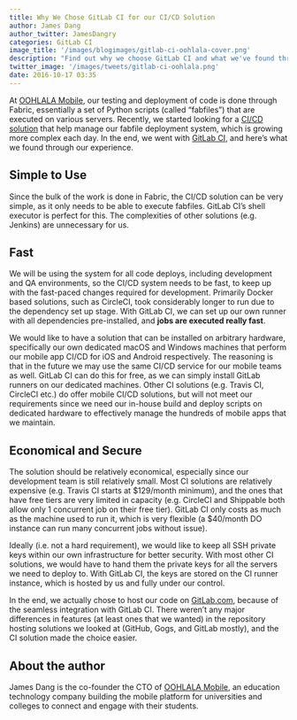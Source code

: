 ```yaml
---
title: Why We Chose GitLab CI for our CI/CD Solution
author: James Dang
author_twitter: JamesDangry
categories: GitLab CI
image_title: '/images/blogimages/gitlab-ci-oohlala-cover.png'
description: "Find out why we choose GitLab CI and what we've found through our experience using it."
twitter_image: '/images/tweets/gitlab-ci-oohlala.png'
date: 2016-10-17 03:35
---
```



At [OOHLALA Mobile][oohlala], our testing and deployment of code is done 
through Fabric, essentially a set of Python scripts (called “fabfiles”) that 
are executed on various servers. Recently, we started looking for a [CI/CD solution][ci-cd] 
that help manage our fabfile deployment system, which is growing 
more complex each day. In the end, we went with [GitLab CI][gitlab-ci], and here’s what we 
found through our experience.

## Simple to Use
Since the bulk of the work is done in Fabric, the CI/CD solution can be very simple, 
as it only needs to be able to execute fabfiles. GitLab CI’s shell executor is perfect 
for this. The complexities of other solutions (e.g. Jenkins) are unnecessary for us.

## Fast

We will be using the system for all code deploys, including development and QA environments, 
so the CI/CD system needs to be fast, to keep up with the fast-paced changes required for 
development. Primarily Docker based solutions, such as CircleCI, took considerably longer 
to run due to the dependency set up stage. With GitLab CI, we can set up our own runner 
with all dependencies pre-installed, and **jobs are executed really fast**.

We would like to have a solution that can be installed on arbitrary hardware, specifically 
our own dedicated macOS and Windows machines that perform our mobile app CI/CD for iOS and 
Android respectively. The reasoning is that in the future we may use the same CI/CD service 
for our mobile teams as well. GitLab CI can do this for free, as we can simply install GitLab 
runners on our dedicated machines. Other CI solutions (e.g. Travis CI, CircleCI etc.) 
do offer mobile CI/CD solutions, but will not meet our requirements since we need our in-house 
build and deploy scripts on dedicated hardware to effectively manage the hundreds of mobile apps that we maintain.

## Economical and Secure 

The solution should be relatively economical, especially since our development team
is still relatively small. Most CI solutions are relatively expensive (e.g. Travis 
CI starts at $129/month minimum), and the ones that have free tiers are very 
limited in capacity (e.g. CircleCI and Shippable both allow only 1 concurrent 
job on their free tier). GitLab CI only costs as much as the machine used to run it, 
which is very flexible (a $40/month DO instance can run many concurrent jobs without issue).

Ideally (i.e. not a hard requirement), we would like to keep all SSH private keys 
within our own infrastructure for better security. With most other CI solutions, 
we would have to hand them the private keys for all the servers we need to deploy to. 
With GitLab CI, the keys are stored on the CI runner instance, which is hosted by us 
and fully under our control.

In the end, we actually chose to host our code on [GitLab.com][gitlab-com], because of the seamless 
integration with GitLab CI. There weren’t any major differences in features 
(at least ones that we wanted) in the repository hosting solutions we looked at 
(GitHub, Gogs, and GitLab mostly), and the CI solution made the choice easier.

## About the author

James Dang is the co-founder the CTO of [OOHLALA Mobile][oohlala], an education technology 
company building the mobile platform for universities and colleges to connect and 
engage with their students. 

<!-- identifiers -->

[ci-cd]: /2016/08/05/continuous-integration-delivery-and-deployment-with-gitlab/
[gitlab-ci]: https://about.gitlab.com/gitlab-ci/
[gitlab-com]: https://gitlab.com/
[oohlala]: https://oohlalamobile.com/
[oohlala-jobs]: https://oohlalamobile.com/jobs/
